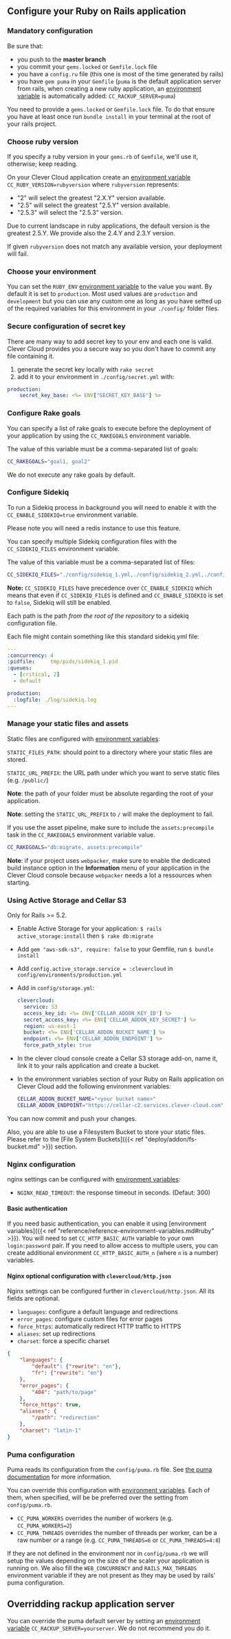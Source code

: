 ## Configure your Ruby on Rails application
### Mandatory configuration

Be sure that:

* you push to the <strong>master branch</strong>
* you commit your `gems.locked` or `Gemfile.lock` file
* you have a `config.ru` file (this one is most of the time generated by rails)
* you have `gem puma` in your `Gemfile` (`puma` is the default application server from rails, when creating a new ruby application, an [environment variable](#setting-up-environment-variables-on-clever-cloud) is automatically added: `CC_RACKUP_SERVER=puma`)

You need to provide a `gems.locked` or `Gemfile.lock` file. To do that ensure you have at least once run `bundle install` in your terminal at the root of your rails project.

### Choose ruby version

If you specify a ruby version in your `gems.rb` of `Gemfile`, we'll use it, otherwise; keep reading.

On your Clever Cloud application create an [environment variable](#setting-up-environment-variables-on-clever-cloud) `CC_RUBY_VERSION=rubyversion` where `rubyversion` represents:

 * "2" will select the greatest "2.X.Y" version available.
 * "2.5" will select the greatest "2.5.Y" version available.
 * "2.5.3" will select the "2.5.3" version.

Due to current landscape in ruby applications, the default version is the greatest 2.5.Y. We provide also the 2.4.Y and 2.3.Y version.

If given `rubyversion` does not match any available version, your deployment will fail.

### Choose your environment

You can set the `RUBY_ENV` [environment variable](#setting-up-environment-variables-on-clever-cloud) to the value you want. By default it is set to `production`.
Most used values are `production` and `development` but you can use any custom one as long as you have setted up of the required variables for this environment in your `./config/` folder files.

### Secure configuration of secret key

There are many way to add secret key to your env and each one is valid. Clever Cloud provides you a secure way so you don't have to commit any file containing it.

1. generate the secret key locally with `rake secret`
2. add it to your environment in `./config/secret.yml` with:

  ```yaml
  production:
      secret_key_base: <%= ENV["SECRET_KEY_BASE"] %>
  ```

### Configure Rake goals

You can specify a list of rake goals to execute before the deployment of your application by using the `CC_RAKEGOALS` environment variable.

The value of this variable must be a comma-separated list of goals:

```bash
CC_RAKEGOALS="goal1, goal2"
```

We do not execute any rake goals by default.

### Configure Sidekiq

To run a Sidekiq process in background you will need to enable it with the `CC_ENABLE_SIDEKIQ=true` environment variable.

Please note you will need a redis instance to use this feature.

You can specify multiple Sidekiq configuration files with the `CC_SIDEKIQ_FILES` environment variable.

The value of this variable must be a comma-separated list of files:

```bash
CC_SIDEKIQ_FILES="./config/sidekiq_1.yml,./config/sidekiq_2.yml,./config/sidekiq_3.yml"
```

**Note:** `CC_SIDEKIQ_FILES` have precedence over `CC_ENABLE_SIDEKIQ` which means that even if `CC_SIDEKIQ_FILES` is defined and `CC_ENABLE_SIDEKIQ` is set to `false`, Sidekiq will still be enabled.

Each path is the path *from the root of the repository* to a sidekiq configuration file.

Each file might contain something like this standard sidekiq.yml file:

```yaml
---
:concurrency: 4
:pidfile:     tmp/pids/sidekiq_1.pid
:queues:
  - [critical, 2]
  - default

production:
  :logfile: ./log/sidekiq.log
---
```

### Manage your static files and assets

Static files are configured with [environment variables](#setting-up-environment-variables-on-clever-cloud):

`STATIC_FILES_PATH`: should point to a directory where your static files are stored.

`STATIC_URL_PREFIX`: the URL path under which you want to serve static files (e.g. `/public/`)

**Note**: the path of your folder must be absolute regarding the root of your application.

**Note**: setting the `STATIC_URL_PREFIX` to `/` will make the deployment to fail.

If you use the asset pipeline, make sure to include the `assets:precompile` task in the `CC_RAKEGOALS` environment variable value.

```bash
CC_RAKEGOALS="db:migrate, assets:precompile"
```

**Note**: if your project uses `webpacker`, make sure to enable the dedicated build instance option in the **Information** menu of your application in the Clever Cloud console because `webpacker` needs a lot a ressources when starting.

### Using Active Storage and Cellar S3

Only for Rails >= 5.2.

- Enable Active Storage for your application: `$ rails active_storage:install` then `$ rake db:migrate`
- Add `gem "aws-sdk-s3", require: false` to your Gemfile, run `$ bundle install`
- Add `config.active_storage.service = :clevercloud` in `config/environments/production.yml`
- Add in `config/storage.yml`:

  ```yaml
  clevercloud:
    service: S3
    access_key_id: <%= ENV['CELLAR_ADDON_KEY_ID'] %>
    secret_access_key: <%= ENV['CELLAR_ADDON_KEY_SECRET'] %>
    region: us-east-1
    bucket: <%= ENV['CELLAR_ADDON_BUCKET_NAME'] %>
    endpoint: <%= ENV['CELLAR_ADDON_ENDPOINT'] %>
    force_path_style: true
  ```

- In the clever cloud console create a Cellar S3 storage add-on, name it, link it to your rails application and create a bucket.
- In the environment variables section of your Ruby on Rails application on Clever Cloud add the following environment variables:

  ```bash
  CELLAR_ADDON_BUCKET_NAME="<your bucket name>"
  CELLAR_ADDON_ENDPOINT="https://cellar-c2.services.clever-cloud.com"
  ```

You can now commit and push your changes.

Also, you are able to use a Filesystem Bucket to store your static files. Please refer to the
[File System Buckets]({{< ref "deploy/addon/fs-bucket.md" >}}) section.

### Nginx configuration

nginx settings can be configured with [environment variables](#setting-up-environment-variables-on-clever-cloud):

 - `NGINX_READ_TIMEOUT`: the response timeout in seconds. (Defaut: 300)

#### Basic authentication

If you need basic authentication, you can enable it using [environment variables]({{< ref "reference/reference-environment-variables.md#ruby" >}}). You will need to set `CC_HTTP_BASIC_AUTH` variable to your own `login:password` pair. If you need to allow access to multiple users, you can create additional environment `CC_HTTP_BASIC_AUTH_n` (where `n` is a number) variables.

#### Nginx optional configuration with `clevercloud/http.json`

Nginx settings can be configured further in `clevercloud/http.json`. All its fields are optional.

 - `languages`: configure a default language and redirections
 - `error_pages`: configure custom files for error pages
 - `force_https`: automatically redirect HTTP traffic to HTTPS
 - `aliases`: set up redirections
 - `charset`: force a specific charset

```json
{
    "languages": {
        "default": {"rewrite": "en"},
        "fr": {"rewrite": "en"}
    },
    "error_pages": {
        "404": "path/to/page"
    },
    "force_https": true,
    "aliases": {
        "/path": "redirection"
    },
    "charset": "latin-1"
}
```

### Puma configuration

Puma reads its configuration from the `config/puma.rb` file. See [the puma documentation](https://GitHub.com/puma/puma/blob/master/README.md) for more information.

You can override this configuration with [environment variables](#setting-up-environment-variables-on-clever-cloud).
Each of them, when specified, will be be preferred over the setting from `config/puma.rb`. 

* `CC_PUMA_WORKERS` overrides the number of workers (e.g. `CC_PUMA_WORKERS=2`)
* `CC_PUMA_THREADS` overrides the number of threads per worker, can be a raw number or a range (e.g. `CC_PUMA_THREADS=6` or `CC_PUMA_THREADS=4:8`)

If they are not defined in the environment nor in `config/puma.rb` we will setup the values depending on the size of the scaler your application is running on.
We also fill the `WEB_CONCURRENCY` and `RAILS_MAX_THREADS` environment variable if they are not present as they may be used by rails' puma configuration.

## Overridding rackup application server

You can override the puma default server by setting an [environment variable](#setting-up-environment-variables-on-clever-cloud) `CC_RACKUP_SERVER=yourserver`. We do not recommend you do it.
